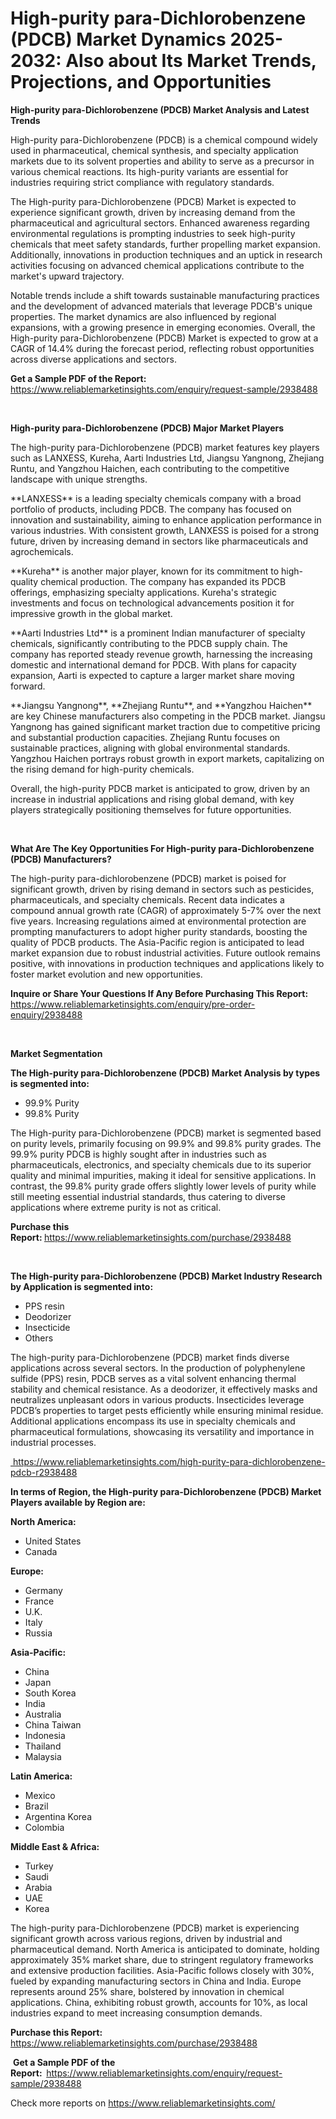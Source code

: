 <p><h1>High-purity para-Dichlorobenzene (PDCB) Market Dynamics 2025-2032: Also about Its Market Trends, Projections, and Opportunities</h1></p><p><strong>High-purity para-Dichlorobenzene (PDCB) Market Analysis and Latest Trends</strong></p>
<p><p>High-purity para-Dichlorobenzene (PDCB) is a chemical compound widely used in pharmaceutical, chemical synthesis, and specialty application markets due to its solvent properties and ability to serve as a precursor in various chemical reactions. Its high-purity variants are essential for industries requiring strict compliance with regulatory standards.</p><p>The High-purity para-Dichlorobenzene (PDCB) Market is expected to experience significant growth, driven by increasing demand from the pharmaceutical and agricultural sectors. Enhanced awareness regarding environmental regulations is prompting industries to seek high-purity chemicals that meet safety standards, further propelling market expansion. Additionally, innovations in production techniques and an uptick in research activities focusing on advanced chemical applications contribute to the market's upward trajectory.</p><p>Notable trends include a shift towards sustainable manufacturing practices and the development of advanced materials that leverage PDCB's unique properties. The market dynamics are also influenced by regional expansions, with a growing presence in emerging economies. Overall, the High-purity para-Dichlorobenzene (PDCB) Market is expected to grow at a CAGR of 14.4% during the forecast period, reflecting robust opportunities across diverse applications and sectors.</p></p>
<p><strong>Get a Sample PDF of the Report:&nbsp;</strong> <a href="https://www.reliablemarketinsights.com/enquiry/request-sample/2938488?utm_campaign=2209&utm_medium=2&utm_source=Github&utm_content=ia&utm_term=15032025&utm_id=high-purity-para-dichlorobenzene-pdcb">https://www.reliablemarketinsights.com/enquiry/request-sample/2938488</a></p>
<p>&nbsp;</p>
<p><strong>High-purity para-Dichlorobenzene (PDCB) Major Market Players</strong></p>
<p><p>The high-purity para-Dichlorobenzene (PDCB) market features key players such as LANXESS, Kureha, Aarti Industries Ltd, Jiangsu Yangnong, Zhejiang Runtu, and Yangzhou Haichen, each contributing to the competitive landscape with unique strengths.</p><p>**LANXESS** is a leading specialty chemicals company with a broad portfolio of products, including PDCB. The company has focused on innovation and sustainability, aiming to enhance application performance in various industries. With consistent growth, LANXESS is poised for a strong future, driven by increasing demand in sectors like pharmaceuticals and agrochemicals.</p><p>**Kureha** is another major player, known for its commitment to high-quality chemical production. The company has expanded its PDCB offerings, emphasizing specialty applications. Kureha's strategic investments and focus on technological advancements position it for impressive growth in the global market. </p><p>**Aarti Industries Ltd** is a prominent Indian manufacturer of specialty chemicals, significantly contributing to the PDCB supply chain. The company has reported steady revenue growth, harnessing the increasing domestic and international demand for PDCB. With plans for capacity expansion, Aarti is expected to capture a larger market share moving forward.</p><p>**Jiangsu Yangnong**, **Zhejiang Runtu**, and **Yangzhou Haichen** are key Chinese manufacturers also competing in the PDCB market. Jiangsu Yangnong has gained significant market traction due to competitive pricing and substantial production capacities. Zhejiang Runtu focuses on sustainable practices, aligning with global environmental standards. Yangzhou Haichen portrays robust growth in export markets, capitalizing on the rising demand for high-purity chemicals.</p><p>Overall, the high-purity PDCB market is anticipated to grow, driven by an increase in industrial applications and rising global demand, with key players strategically positioning themselves for future opportunities.</p></p>
<p>&nbsp;</p>
<p><strong>What Are The Key Opportunities For High-purity para-Dichlorobenzene (PDCB) Manufacturers?</strong></p>
<p><p>The high-purity para-dichlorobenzene (PDCB) market is poised for significant growth, driven by rising demand in sectors such as pesticides, pharmaceuticals, and specialty chemicals. Recent data indicates a compound annual growth rate (CAGR) of approximately 5-7% over the next five years. Increasing regulations aimed at environmental protection are prompting manufacturers to adopt higher purity standards, boosting the quality of PDCB products. The Asia-Pacific region is anticipated to lead market expansion due to robust industrial activities. Future outlook remains positive, with innovations in production techniques and applications likely to foster market evolution and new opportunities.</p></p>
<p><strong>Inquire or Share Your Questions If Any Before Purchasing This Report:</strong> <a href="https://www.reliablemarketinsights.com/enquiry/pre-order-enquiry/2938488?utm_campaign=2209&utm_medium=2&utm_source=Github&utm_content=ia&utm_term=15032025&utm_id=high-purity-para-dichlorobenzene-pdcb">https://www.reliablemarketinsights.com/enquiry/pre-order-enquiry/2938488</a></p>
<p>&nbsp;</p>
<p><strong>Market Segmentation</strong></p>
<p><strong>The High-purity para-Dichlorobenzene (PDCB) Market Analysis by types is segmented into:</strong></p>
<p><ul><li>99.9% Purity</li><li>99.8% Purity</li></ul></p>
<p><p>The High-purity para-Dichlorobenzene (PDCB) market is segmented based on purity levels, primarily focusing on 99.9% and 99.8% purity grades. The 99.9% purity PDCB is highly sought after in industries such as pharmaceuticals, electronics, and specialty chemicals due to its superior quality and minimal impurities, making it ideal for sensitive applications. In contrast, the 99.8% purity grade offers slightly lower levels of purity while still meeting essential industrial standards, thus catering to diverse applications where extreme purity is not as critical.</p></p>
<p><strong>Purchase this Report:&nbsp;</strong><a href="https://www.reliablemarketinsights.com/purchase/2938488?utm_campaign=2209&utm_medium=2&utm_source=Github&utm_content=ia&utm_term=15032025&utm_id=high-purity-para-dichlorobenzene-pdcb">https://www.reliablemarketinsights.com/purchase/2938488</a></p>
<p>&nbsp;</p>
<p><strong>The High-purity para-Dichlorobenzene (PDCB) Market Industry Research by Application is segmented into:</strong></p>
<p><ul><li>PPS resin</li><li>Deodorizer</li><li>Insecticide</li><li>Others</li></ul></p>
<p><p>The high-purity para-Dichlorobenzene (PDCB) market finds diverse applications across several sectors. In the production of polyphenylene sulfide (PPS) resin, PDCB serves as a vital solvent enhancing thermal stability and chemical resistance. As a deodorizer, it effectively masks and neutralizes unpleasant odors in various products. Insecticides leverage PDCB’s properties to target pests efficiently while ensuring minimal residue. Additional applications encompass its use in specialty chemicals and pharmaceutical formulations, showcasing its versatility and importance in industrial processes.</p></p>
<p><a href="https://www.reliablemarketinsights.com/high-purity-para-dichlorobenzene-pdcb-r2938488?utm_campaign=2209&utm_medium=2&utm_source=Github&utm_content=ia&utm_term=15032025&utm_id=high-purity-para-dichlorobenzene-pdcb">&nbsp;https://www.reliablemarketinsights.com/high-purity-para-dichlorobenzene-pdcb-r2938488</a></p>
<p><strong>In terms of Region, the High-purity para-Dichlorobenzene (PDCB) Market Players available by Region are:</strong></p>
<p>
    <p> <strong> North America: </strong>
        <ul>
            <li>United States</li>
            <li>Canada</li>
        </ul>
        </p> 
    <p> <strong> Europe: </strong>
        <ul>
            <li>Germany</li>
            <li>France</li>
            <li>U.K.</li>
            <li>Italy</li>
            <li>Russia</li>
        </ul>
        </p> 
    <p> <strong> Asia-Pacific: </strong>
        <ul>
            <li>China</li>
            <li>Japan</li>
            <li>South Korea</li>
            <li>India</li>
            <li>Australia</li>
            <li>China Taiwan</li>
            <li>Indonesia</li>
            <li>Thailand</li>
            <li>Malaysia</li>
        </ul>
        </p> 
    <p> <strong> Latin America: </strong>
        <ul>
            <li>Mexico</li>
            <li>Brazil</li>
            <li>Argentina Korea</li>
            <li>Colombia</li>
        </ul>
        </p> 
    <p> <strong> Middle East & Africa: </strong>
        <ul>
            <li>Turkey</li>
            <li>Saudi</li>
            <li>Arabia</li>
            <li>UAE</li>
            <li>Korea</li>
        </ul>
    </p>
    </p>
<p><p>The high-purity para-Dichlorobenzene (PDCB) market is experiencing significant growth across various regions, driven by industrial and pharmaceutical demand. North America is anticipated to dominate, holding approximately 35% market share, due to stringent regulatory frameworks and extensive production facilities. Asia-Pacific follows closely with 30%, fueled by expanding manufacturing sectors in China and India. Europe represents around 25% share, bolstered by innovation in chemical applications. China, exhibiting robust growth, accounts for 10%, as local industries expand to meet increasing consumption demands.</p></p>
<p><strong>Purchase this Report: </strong><a href="https://www.reliablemarketinsights.com/purchase/2938488?utm_campaign=2209&utm_medium=2&utm_source=Github&utm_content=ia&utm_term=15032025&utm_id=high-purity-para-dichlorobenzene-pdcb">https://www.reliablemarketinsights.com/purchase/2938488</a></p>
<p>&nbsp;<strong>Get a Sample PDF of the Report:&nbsp;&nbsp;</strong><a href="https://www.reliablemarketinsights.com/enquiry/request-sample/2938488?utm_campaign=2209&utm_medium=2&utm_source=Github&utm_content=ia&utm_term=15032025&utm_id=high-purity-para-dichlorobenzene-pdcb">https://www.reliablemarketinsights.com/enquiry/request-sample/2938488</a></p>
<p><strong></strong></p>
<p>Check more reports on <a href="https://www.reliablemarketinsights.com/?utm_campaign=2209&utm_medium=2&utm_source=Github&utm_content=ia&utm_term=15032025&utm_id=high-purity-para-dichlorobenzene-pdcb">https://www.reliablemarketinsights.com/</a></p>